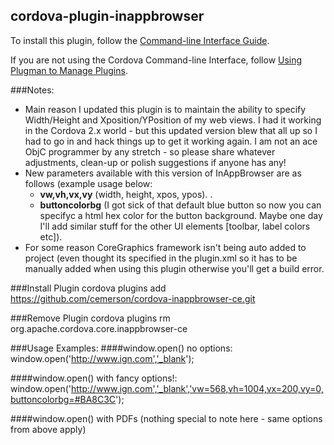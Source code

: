 cordova-plugin-inappbrowser
-----------------------------
To install this plugin, follow the [Command-line Interface Guide](http://cordova.apache.org/docs/en/edge/guide_cli_index.md.html#The%20Command-line%20Interface).

If you are not using the Cordova Command-line Interface, follow [Using Plugman to Manage Plugins](http://cordova.apache.org/docs/en/edge/guide_plugin_ref_plugman.md.html).

###Notes:
- Main reason I updated this plugin is to maintain the ability to specify Width/Height and Xposition/YPosition of my web views. I had it working in the Cordova 2.x world - but this updated version blew that all up so I had to go in and hack things up to get it working again. I am not an ace ObjC programmer by any stretch - so please share whatever adjustments, clean-up or polish suggestions if anyone has any!
- New parameters available with this version of InAppBrowser are as follows (example usage below:
    - **vw,vh,vx,vy** (width, height, xpos, ypos). .
    - **buttoncolorbg** (I got sick of that default blue button so now you can specifyc a html hex color for the button background. Maybe one day I'll add similar stuff for the other UI elements [toolbar, label colors etc]).
- For some reason CoreGraphics framework isn't being auto added to project (even thought its specified in the plugin.xml so it has to be manually added when using this plugin otherwise you'll get a build error.

###Install Plugin
cordova plugins add https://github.com/cemerson/cordova-inappbrowser-ce.git

###Remove Plugin
cordova plugins rm org.apache.cordova.core.inappbrowser-ce

###Usage Examples:
####window.open() no options:
    window.open('http://www.ign.com','_blank');

####window.open() with fancy options!:
    window.open('http://www.ign.com','_blank','vw=568,vh=1004,vx=200,vy=0,buttoncolorbg=#BA8C3C');

####window.open() with PDFs
    (nothing special to note here - same options from above apply)
